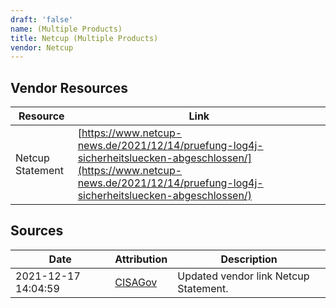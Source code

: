 ```yaml
---
draft: 'false'
name: (Multiple Products)
title: Netcup (Multiple Products)
vendor: Netcup
---
```


## Vendor Resources
| Resource | Link |
| --- | --- |
| Netcup Statement | [https://www.netcup-news.de/2021/12/14/pruefung-log4j-sicherheitsluecken-abgeschlossen/](https://www.netcup-news.de/2021/12/14/pruefung-log4j-sicherheitsluecken-abgeschlossen/) |



## Sources
| Date | Attribution | Description |
| --- | --- | --- |
| 2021-12-17 14:04:59 | [CISAGov](https://raw.githubusercontent.com/cisagov/log4j-affected-db/develop/README.md) | Updated vendor link Netcup Statement.  |
